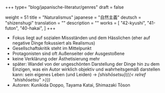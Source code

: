 +++
type= "blog/japanische-literatur/genres"
draft = false

weight = 51
title = "Naturalismus"
japanese = "自然主義"
deutsch = "shizenshugi"
translation = ""
description = ""
works = [
    "42-kyushi",
    "41-futon",
    "40-hakai",
]
+++

- Fokus liegt auf sozialen Missständen und dem Hässlichen (eher auf negative Dinge fokussiert als Realismus)
- Gesellschaftskritik steht im Mittelpunkt
- Protagonisten sind oft Außenseiter oder Ausgestoßene
- keine Verklärung oder Ästhetisierung mehr
- später: Wandel von der ungeschönten Darstellung der Dinge hin zu dem Einzigen, was ein Autor wirklich objektiv und wahrheitsgemäß darstellen kann: sein eigenes Leben (und Leiden) -> _[shishōsetsu]({{< relref "shishōsetsu" >}})_
- Autoren: Kunikida Doppo, Tayama Katai, Shimazaki Tōson
